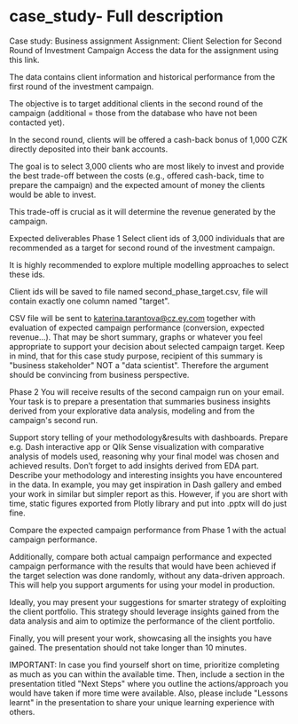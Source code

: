 # case_study- Full description

Case study: Business assignment
Assignment: Client Selection for Second Round of Investment Campaign
Access the data for the assignment using this link.

The data contains client information and historical performance from the first round of the investment campaign.

The objective is to target additional clients in the second round of the campaign (additional = those from the database who have not been contacted yet).

In the second round, clients will be offered a cash-back bonus of 1,000 CZK directly deposited into their bank accounts.

The goal is to select 3,000 clients who are most likely to invest and provide the best trade-off between the costs (e.g., offered cash-back, time to prepare the campaign) and the expected amount of money the clients would be able to invest.

This trade-off is crucial as it will determine the revenue generated by the campaign.

Expected deliverables
Phase 1
Select client ids of 3,000 individuals that are recommended as a target for second round of the investment campaign.

It is highly recommended to explore multiple modelling approaches to select these ids.

Client ids will be saved to file named second_phase_target.csv, file will contain exactly one column named "target".

CSV file will be sent to katerina.tarantova@cz.ey.com together with evaluation of expected campaign performance (conversion, expected revenue...). That may be short summary, graphs or whatever you feel appropriate to support your decision about selected campaign target. Keep in mind, that for this case study purpose, recipient of this summary is "business stakeholder" NOT a "data scientist". Therefore the argument should be convincing from business perspective.

Phase 2
You will receive results of the second campaign run on your email. Your task is to prepare a presentation that summaries business insights derived from your explorative data analysis, modeling and from the campaign's second run.

Support story telling of your methodology&results with dashboards. Prepare e.g. Dash interactive app or Qlik Sense visualization with comparative analysis of models used, reasoning why your final model was chosen and achieved results. Don’t forget to add insights derived from EDA part. Describe your methodology and interesting insights you have encountered in the data. In example, you may get inspiration in Dash gallery and embed your work in similar but simpler report as this. However, if you are short with time, static figures exported from Plotly library and put into .pptx will do just fine.

Compare the expected campaign performance from Phase 1 with the actual campaign performance.

Additionally, compare both actual campaign performance and expected campaign performance with the results that would have been achieved if the target selection was done randomly, without any data-driven approach. This will help you support arguments for using your model in production.

Ideally, you may present your suggestions for smarter strategy of exploiting the client portfolio. This strategy should leverage insights gained from the data analysis and aim to optimize the performance of the client portfolio.

Finally, you will present your work, showcasing all the insights you have gained. The presentation should not take longer than 10 minutes.

IMPORTANT: In case you find yourself short on time, prioritize completing as much as you can within the available time. Then, include a section in the presentation titled "Next Steps" where you outline the actions/approach you would have taken if more time were available. Also, please include "Lessons learnt" in the presentation to share your unique learning experience with others.
